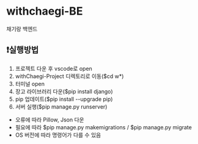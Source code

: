 # withchaegi-BE

채기랑 백엔드

## ❗️실행방법
1. 프로젝트 다운 후 vscode로 open
2. withChaegi-Project 디렉토리로 이동($cd w*)
3. 터미널 open
4. 장고 라이브러리 다운($pip install django)
5. pip 업데이트($pip install --upgrade pip)
6. 서버 실행($pip manage.py runserver)

* 오류에 따라 Pillow, Json 다운
* 필요에 따라 $pip manage.py makemigrations / $pip manage.py migrate
* OS 버전에 따라 명령어가 다를 수 있음
